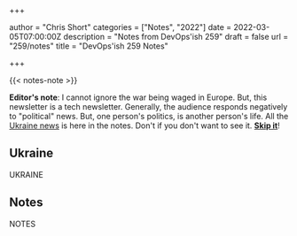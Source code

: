 +++

author = "Chris Short"
categories = ["Notes", "2022"]
date = 2022-03-05T07:00:00Z
description = "Notes from DevOps'ish 259"
draft = false
url = "259/notes"
title = "DevOps'ish 259 Notes"

+++

{{< notes-note >}}

**Editor's note**: I cannot ignore the war being waged in Europe. But, this newsletter is a tech newsletter. Generally, the audience responds negatively to "political" news. But, one person's politics, is another person's life. All the [Ukraine news](#ukraine) is here in the notes. Don't if you don't want to see it. [**Skip it**](#notes)!

## Ukraine

UKRAINE

## Notes

NOTES
